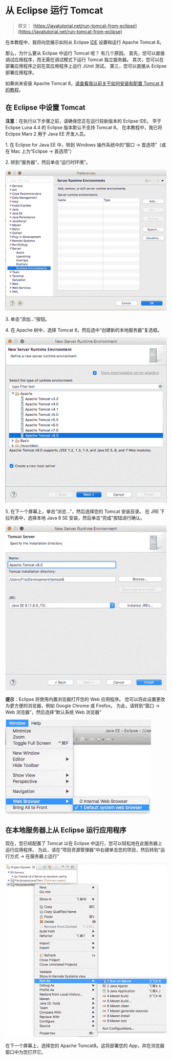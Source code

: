 # 从 Eclipse 运行 Tomcat

> 原文： [https://javatutorial.net/run-tomcat-from-eclipse](https://javatutorial.net/run-tomcat-from-eclipse)

在本教程中，我将向您展示如何从 Eclipse [IDE](https://javatutorial.net/choose-your-java-ide-eclipse-netbeans-and-intellij-idea) 设置和运行 Apache Tomcat 8。

那么，为什么要从 Eclipse 中运行 Tomcat 呢？ 有几个原因。 首先，您可以直接调试应用程序，而无需在调试模式下运行 Tomcat 独立服务器。 其次，您可以在部署应用程序之前在其应用程序上运行 JUnit 测试。 第三，您可以直接从 Eclipse 部署应用程序。

如果尚未安装 Apache Tomcat 8，[请查看我以前关于如何安装和配置 Tomcat 8 的教程](https://javatutorial.net/how-to-install-and-configure-tomcat-8)。

## 在 Eclipse 中设置 Tomcat

**注意**：在执行以下步骤之前，请确保您正在运行较新版本的 Eclipse IDE。 早于 Eclipse Luna 4.4 的 Eclipse 版本默认不支持 Tomcat 8。 在本教程中，我已将 Eclipse Mars 2 用于 Java EE 开发人员。

1\.  在 Eclipse for Java EE 中，转到 Windows 操作系统中的“窗口 -&gt; 首选项”（或在 Mac 上为“Eclipse -&gt; 首选项”）

2\.  转到“服务器”，然后单击“运行时环境”。

![Eclipse server preferences](img/9b2df8fe89598773912a72e8dbc0d691.jpg)

3\.  单击“添加...”按钮。

4\.  在 Apache 树中，选择 Tomcat 8，然后选中“创建新的本地服务器”复选框。

![Tomcat 8 runtime environment](img/73688f682e4fb1dd5b10d703937be722.jpg)

5\.  在下一个屏幕上，单击“浏览...”，然后选择您的 Tomcat 安装目录。 在 JRE 下拉列表中，选择本地 Java 8 SE 安装，然后单击“完成”按钮进行确认。

![tomcat installation directory and jre](img/a9116212bd6ca7e3cdfb0b8289d6fa7f.jpg)

**提示**：Eclipse 将使用内置浏览器打开您的 Web 应用程序。 您可以将此设置更改为更方便的浏览器，例如 Google Chrome 或 Firefox。 为此，请转到“窗口 -&gt; Web 浏览器”，然后选择“默认系统 Web 浏览器”

![eclipse select web browser](img/593e12e5fed1acfd64d520b9c87d4ecb.jpg)

## 在本地服务器上从 Eclipse 运行应用程序

现在，您已经配置了 Tomcat 以在 Eclipse 中运行，您可以轻松地在此服务器上运行应用程序。 为此，请在“项目资源管理器”中右键单击您的项目，然后转到“运行方式 -&gt; 在服务器上运行”

![run on server](img/6687e9b5b58a8dec0b4bf9488659b705.jpg)

在下一个屏幕上，选择您的 Apache Tomcat8。这将部署您的 App，并在浏览器窗口中为您打开它。